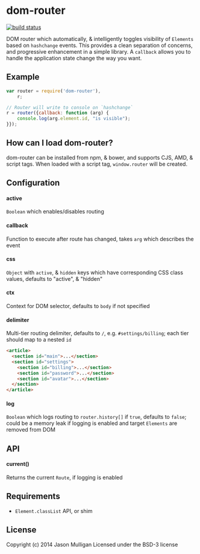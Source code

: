 # dom-router

[![build status](https://secure.travis-ci.org/avoidwork/dom-router.svg)](http://travis-ci.org/avoidwork/dom-router)

DOM router which automatically, & intelligently toggles visibility of `Elements` based on `hashchange` events.
This provides a clean separation of concerns, and progressive enhancement in a simple library. A `callback` allows
you to handle the application state change the way you want.

## Example
```javascript
var router = require('dom-router'),
    r;

// Router will write to console on `hashchange`
r = router({callback: function (arg) {
    console.log(arg.element.id, "is visible");
}});
```

## How can I load dom-router?
dom-router can be installed from npm, & bower, and supports CJS, AMD, & script tags.
When loaded with a script tag, `window.router` will be created.

## Configuration
#### active
`Boolean` which enables/disables routing

#### callback
Function to execute after route has changed, takes `arg` which describes the event

#### css
`Object` with `active`, & `hidden` keys which have corresponding CSS class values, defaults to "active", & "hidden"

#### ctx
Context for DOM selector, defaults to `body` if not specified

#### delimiter
Multi-tier routing delimiter, defaults to `/`, e.g. `#settings/billing`; each tier should map to a nested `id`

```html
<article>
  <section id="main">...</section>
  <section id="settings">
    <section id="billing">...</section>
    <section id="password">...</section>
    <section id="avatar">...</section>
  </section>
</article>
```

#### log
`Boolean` which logs routing to `router.history[]` if `true`, defaults to `false`; could be a memory leak if logging is enabled and target `Elements` are removed from DOM

## API
#### current()
Returns the current `Route`, if logging is enabled


## Requirements
- `Element.classList` API, or shim

## License
Copyright (c) 2014 Jason Mulligan
Licensed under the BSD-3 license
